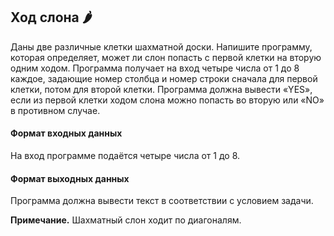 ## Ход слона 🌶️

Даны две различные клетки шахматной доски. Напишите программу, которая определяет, может ли слон попасть с первой клетки на вторую одним ходом. Программа получает на вход четыре числа от 1 до 8 каждое, задающие номер столбца и номер строки сначала для первой клетки, потом для второй клетки. Программа должна вывести «YES», если из первой клетки ходом слона можно попасть во вторую или «NO» в противном случае.

#### Формат входных данных
На вход программе подаётся четыре числа от 1 до 8.

#### Формат выходных данных
Программа должна вывести текст в соответствии с условием задачи.

<b>Примечание.</b> Шахматный слон ходит по диагоналям.